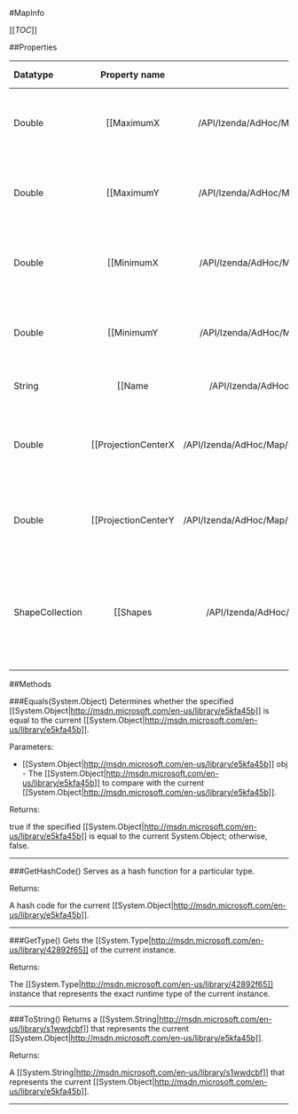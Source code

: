 #MapInfo

[[_TOC_]]

##Properties

|Datatype|Property name|Property description|Default Value|
|:-------|:----------:|:-----------------:|:-----------:|
|Double|[[MaximumX|/API/Izenda/AdHoc/Map/CodeSamples/Izenda_AdHoc_Map_MapInfo_MaximumX]]| The rightmost limit for plotting objects on the map. |0|
|Double|[[MaximumY|/API/Izenda/AdHoc/Map/CodeSamples/Izenda_AdHoc_Map_MapInfo_MaximumY]]| The topmost limit for plotting objects on the map. |0|
|Double|[[MinimumX|/API/Izenda/AdHoc/Map/CodeSamples/Izenda_AdHoc_Map_MapInfo_MinimumX]]| The leftmost limit for plotting objects on the map. |0|
|Double|[[MinimumY|/API/Izenda/AdHoc/Map/CodeSamples/Izenda_AdHoc_Map_MapInfo_MinimumY]]| The bottommost limit for plotting objects on the map. |0|
|String|[[Name|/API/Izenda/AdHoc/Map/CodeSamples/Izenda_AdHoc_Map_MapInfo_Name]]| The display name of the map. |String.Empty|
|Double|[[ProjectionCenterX|/API/Izenda/AdHoc/Map/CodeSamples/Izenda_AdHoc_Map_MapInfo_ProjectionCenterX]]| The horizontal value that will be used as the center of the map. |0|
|Double|[[ProjectionCenterY|/API/Izenda/AdHoc/Map/CodeSamples/Izenda_AdHoc_Map_MapInfo_ProjectionCenterY]]| The vertical value that will be used as the center of the map. |0|
|ShapeCollection|[[Shapes|/API/Izenda/AdHoc/Map/CodeSamples/Izenda_AdHoc_Map_MapInfo_Shapes]]| Represents the collection of shapes that will represent the individual regions of the map. |null|


##Methods

###Equals(System.Object)
Determines whether the specified [[System.Object|http://msdn.microsoft.com/en-us/library/e5kfa45b]] is equal to the current [[System.Object|http://msdn.microsoft.com/en-us/library/e5kfa45b]].

Parameters: 

* [[System.Object|http://msdn.microsoft.com/en-us/library/e5kfa45b]] obj  - The [[System.Object|http://msdn.microsoft.com/en-us/library/e5kfa45b]] to compare with the current [[System.Object|http://msdn.microsoft.com/en-us/library/e5kfa45b]].





Returns:

true if the specified [[System.Object|http://msdn.microsoft.com/en-us/library/e5kfa45b]] is equal to the current System.Object; otherwise, false.


---


###GetHashCode()
 Serves as a hash function for a particular type.  





Returns:

A hash code for the current [[System.Object|http://msdn.microsoft.com/en-us/library/e5kfa45b]].


---


###GetType()
Gets the [[System.Type|http://msdn.microsoft.com/en-us/library/42892f65]] of the current instance.





Returns:

The [[System.Type|http://msdn.microsoft.com/en-us/library/42892f65]] instance that represents the exact runtime type of the current instance.


---


###ToString()
Returns a [[System.String|http://msdn.microsoft.com/en-us/library/s1wwdcbf]] that represents the current [[System.Object|http://msdn.microsoft.com/en-us/library/e5kfa45b]].





Returns:

A [[System.String|http://msdn.microsoft.com/en-us/library/s1wwdcbf]] that represents the current [[System.Object|http://msdn.microsoft.com/en-us/library/e5kfa45b]].


---


